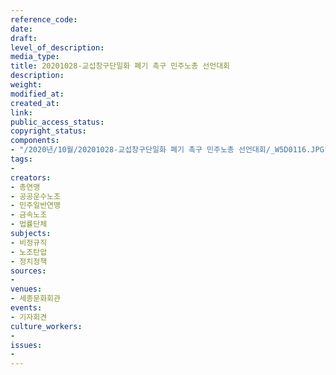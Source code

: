 ```yaml
---
reference_code: 
date: 
draft: 
level_of_description: 
media_type: 
title: 20201028-교섭창구단일화 폐기 촉구 민주노총 선언대회
description: 
weight: 
modified_at: 
created_at: 
link: 
public_access_status: 
copyright_status: 
components:
- "/2020년/10월/20201028-교섭창구단일화 폐기 촉구 민주노총 선언대회/_W5D0116.JPG"
tags:
- 
creators:
- 총연맹
- 공공운수노조
- 민주일반연맹
- 금속노조
- 법률단체
subjects:
- 비정규직
- 노조탄압
- 정치정책
sources:
- 
venues:
- 세종문화회관
events:
- 기자회견
culture_workers:
- 
issues:
- 
---
```

